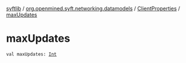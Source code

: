 [syftlib](../../index.md) / [org.openmined.syft.networking.datamodels](../index.md) / [ClientProperties](index.md) / [maxUpdates](./max-updates.md)

# maxUpdates

`val maxUpdates: `[`Int`](https://kotlinlang.org/api/latest/jvm/stdlib/kotlin/-int/index.html)